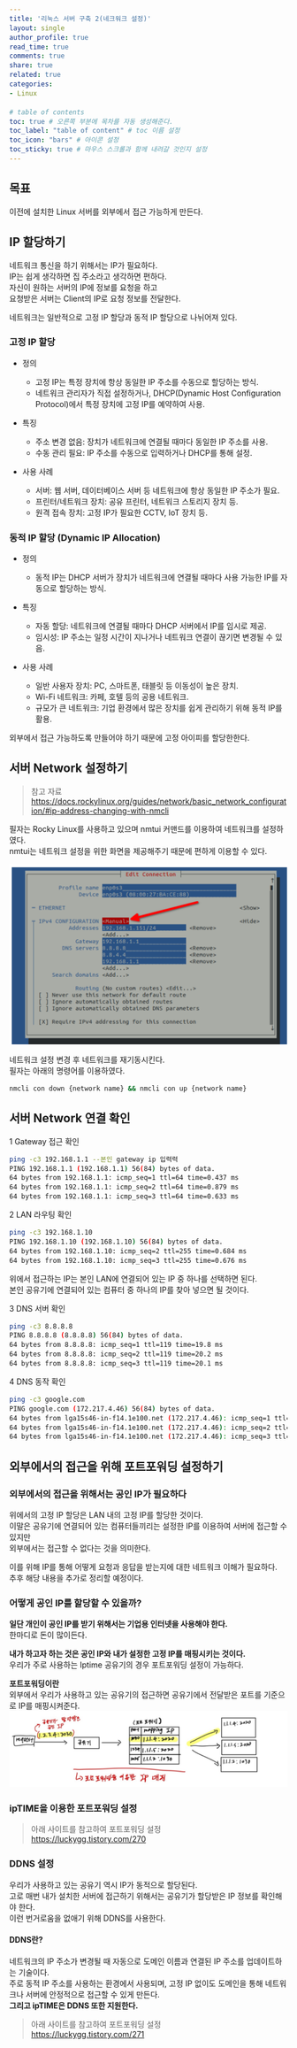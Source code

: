 ```yaml
---
title: '리눅스 서버 구축 2(네크워크 설정)'
layout: single
author_profile: true
read_time: true
comments: true
share: true
related: true
categories:
- Linux

# table of contents
toc: true # 오른쪽 부분에 목차를 자동 생성해준다.
toc_label: "table of content" # toc 이름 설정
toc_icon: "bars" # 아이콘 설정
toc_sticky: true # 마우스 스크롤과 함께 내려갈 것인지 설정
---
```


## 목표

이전에 설치한 Linux 서버를 외부에서 접근 가능하게 만든다.

## IP 할당하기

네트워크 통신을 하기 위해서는 IP가 필요하다.  
IP는 쉽게 생각하면 집 주소라고 생각하면 편하다.  
자신이 원하는 서버의 IP에 정보를 요청을 하고  
요청받은 서버는 Client의 IP로 요청 정보를 전달한다.

네트워크는 일반적으로 고정 IP 할당과 동적 IP 할당으로 나뉘어져 있다.

### 고정 IP 할당

- 정의
  - 고정 IP는 특정 장치에 항상 동일한 IP 주소를 수동으로 할당하는 방식.
  - 네트워크 관리자가 직접 설정하거나, DHCP(Dynamic Host Configuration Protocol)에서 특정 장치에 고정 IP를 예약하여 사용.

- 특징
  - 주소 변경 없음: 장치가 네트워크에 연결될 때마다 동일한 IP 주소를 사용.
  - 수동 관리 필요: IP 주소를 수동으로 입력하거나 DHCP를 통해 설정.

- 사용 사례
  - 서버: 웹 서버, 데이터베이스 서버 등 네트워크에 항상 동일한 IP 주소가 필요.
  - 프린터/네트워크 장치: 공유 프린터, 네트워크 스토리지 장치 등.
  - 원격 접속 장치: 고정 IP가 필요한 CCTV, IoT 장치 등.

### 동적 IP 할당 (Dynamic IP Allocation)

- 정의
  - 동적 IP는 DHCP 서버가 장치가 네트워크에 연결될 때마다 사용 가능한 IP를 자동으로 할당하는 방식.

- 특징
  - 자동 할당: 네트워크에 연결될 때마다 DHCP 서버에서 IP를 임시로 제공.
  - 임시성: IP 주소는 일정 시간이 지나거나 네트워크 연결이 끊기면 변경될 수 있음.

- 사용 사례
  - 일반 사용자 장치: PC, 스마트폰, 태블릿 등 이동성이 높은 장치.
  - Wi-Fi 네트워크: 카페, 호텔 등의 공용 네트워크.
  - 규모가 큰 네트워크: 기업 환경에서 많은 장치를 쉽게 관리하기 위해 동적 IP를 활용.

외부에서 접근 가능하도록 만들어야 하기 때문에 고정 아이피를 할당한한다.

## 서버 Network 설정하기

> 참고 자료  
> <https://docs.rockylinux.org/guides/network/basic_network_configuration/#ip-address-changing-with-nmcli>

필자는 Rocky Linux를 사용하고 있으며 nmtui 커맨드를 이용하여 네트워크를 설정하였다.  
nmtui는 네트워크 설정을 위한 화면을 제공해주기 때문에 편하게 이용할 수 있다.  

![MobaXterm](/assets/images/linux/network%20setting%201.png "nmtui를 이용한 고정 IP 할당")

네트워크 설정 변경 후 네트워크를 재기동시킨다.  
필자는 아래의 명령어를 이용하였다.  

``` bash
nmcli con down {network name} && nmcli con up {network name}
```

## 서버 Network 연결 확인

1 Gateway 접근 확인

``` bash
ping -c3 192.168.1.1 --본인 gateway ip 입력력
PING 192.168.1.1 (192.168.1.1) 56(84) bytes of data.
64 bytes from 192.168.1.1: icmp_seq=1 ttl=64 time=0.437 ms
64 bytes from 192.168.1.1: icmp_seq=2 ttl=64 time=0.879 ms
64 bytes from 192.168.1.1: icmp_seq=3 ttl=64 time=0.633 ms
```

2 LAN 라우팅 확인

``` bash
ping -c3 192.168.1.10
PING 192.168.1.10 (192.168.1.10) 56(84) bytes of data.
64 bytes from 192.168.1.10: icmp_seq=2 ttl=255 time=0.684 ms
64 bytes from 192.168.1.10: icmp_seq=3 ttl=255 time=0.676 ms
```

위에서 접근하는 IP는 본인 LAN에 연결되어 있는 IP 중 하나를 선택하면 된다.  
본인 공유기에 연결되어 있는 컴퓨터 중 하나의 IP를 찾아 넣으면 될 것이다.

3 DNS 서버 확인

``` bash
ping -c3 8.8.8.8
PING 8.8.8.8 (8.8.8.8) 56(84) bytes of data.
64 bytes from 8.8.8.8: icmp_seq=1 ttl=119 time=19.8 ms
64 bytes from 8.8.8.8: icmp_seq=2 ttl=119 time=20.2 ms
64 bytes from 8.8.8.8: icmp_seq=3 ttl=119 time=20.1 ms
```

4 DNS 동작 확인

``` bash
ping -c3 google.com
PING google.com (172.217.4.46) 56(84) bytes of data.
64 bytes from lga15s46-in-f14.1e100.net (172.217.4.46): icmp_seq=1 ttl=119 time=14.5 ms
64 bytes from lga15s46-in-f14.1e100.net (172.217.4.46): icmp_seq=2 ttl=119 time=15.1 ms
64 bytes from lga15s46-in-f14.1e100.net (172.217.4.46): icmp_seq=3 ttl=119 time=14.6 ms
```

## 외부에서의 접근을 위해 포트포워딩 설정하기

### 외부에서의 접근을 위해서는 공인 IP가 필요하다

위에서의 고정 IP 할당은 LAN 내의 고정 IP를 할당한 것이다.  
이말은 공유기에 연결되어 있는 컴퓨터들끼리는 설정한 IP를 이용하여 서버에 접근할 수 있지만  
외부에서는 접근할 수 없다는 것을 의미한다.

이를 위해 IP를 통해 어떻게 요청과 응답을 받는지에 대한 네트워크 이해가 필요하다.  
추후 해당 내용을 추가로 정리할 예정이다.

### 어떻게 공인 IP를 할당할 수 있을까?

**일단 개인이 공인 IP를 받기 위해서는 기업용 인터넷을 사용해야 한다.**  
한마디로 돈이 많이든다.

**내가 하고자 하는 것은 공인 IP와 내가 설정한 고정 IP를 매핑시키는 것이다.**  
우리가 주로 사용하는 Iptime 공유기의 경우 포트포워딩 설정이 가능하다.  

**포트포워딩이란**  
외부에서 우리가 사용하고 있는 공유기의 접근하면 공유기에서 전달받은 포트를 기준으로 IP를 매핑시켜준다.  
![Port Forwarding](/assets/images/linux/port%20forwarding.jpg "Port Forwarding을 이용한 IP 매핑")

### ipTIME을 이용한 포트포워딩 설정

>아래 사이트를 참고하여 포트포워딩 설정  
><https://luckygg.tistory.com/270>

### DDNS 설정

우리가 사용하고 있는 공유기 역시 IP가 동적으로 할당된다.  
고로 매번 내가 설치한 서버에 접근하기 위해서는 공유기가 할당받은 IP 정보를 확인해야 한다.  
이런 번거로움을 없애기 위해 DDNS를 사용한다.  

#### DDNS란?

네트워크의 IP 주소가 변경될 때 자동으로 도메인 이름과 연결된 IP 주소를 업데이트하는 기술이다.  
주로 동적 IP 주소를 사용하는 환경에서 사용되며, 고정 IP 없이도 도메인을 통해 네트워크나 서버에 안정적으로 접근할 수 있게 만든다.  
**그리고 ipTIME은 DDNS 또한 지원한다.**

>아래 사이트를 참고하여 포트포워딩 설정  
><https://luckygg.tistory.com/271>